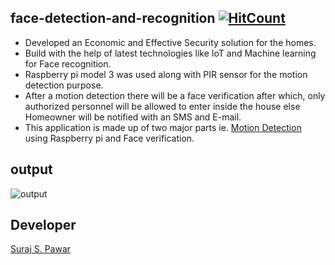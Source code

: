 
## face-detection-and-recognition    [![HitCount](http://hits.dwyl.io/ssp4all/face-detection-and-recognition.svg)](http://hits.dwyl.io/ssp4all/face-detection-and-recognition)


  + Developed an Economic and Effective Security solution for the homes.
  + Build with the help of latest technologies like IoT and Machine learning for Face recognition.
  + Raspberry pi model 3 was used along with PIR sensor for the motion detection purpose.
  + After a motion detection there will be a face verification after which, only authorized personnel will be allowed to enter inside the house else Homeowner will be notified with an SMS and E-mail.
  + This application is made up of two major parts ie. [Motion Detection](https://github.com/ssp4all/Motion-Detection)  using Raspberry pi and Face verification.



  
## output
![output](demo.jpg)

## Developer
[Suraj S. Pawar](https://github.com/ssp4all)

